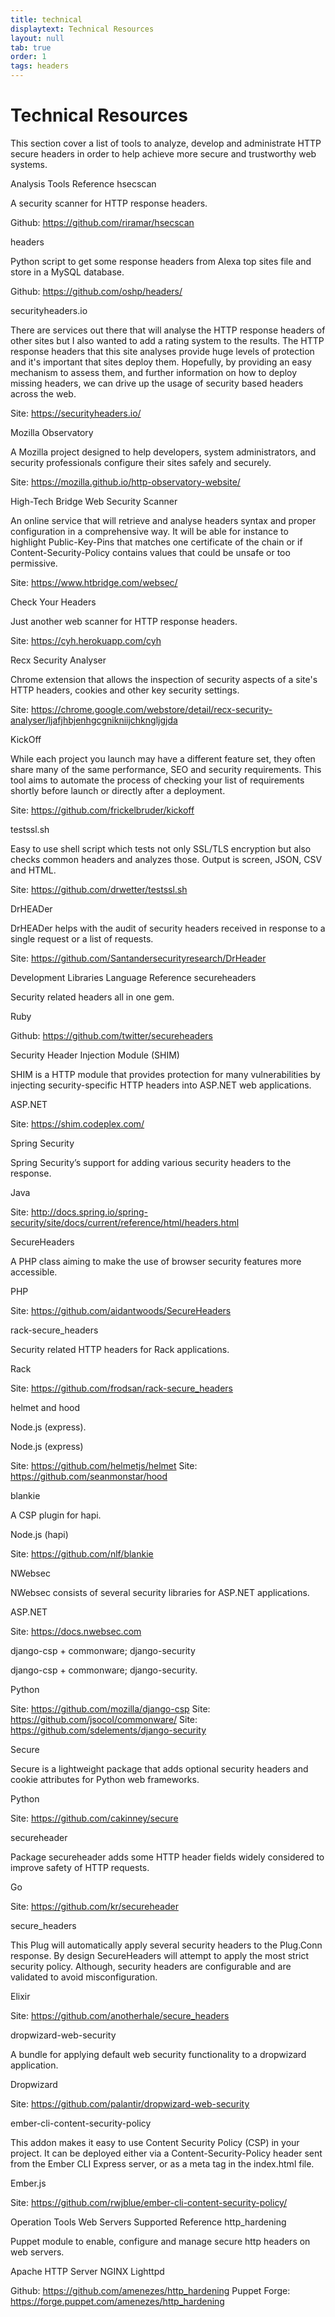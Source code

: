 ```yaml
---
title: technical
displaytext: Technical Resources
layout: null
tab: true
order: 1
tags: headers
---
```


# Technical Resources

This section cover a list of tools to analyze, develop and administrate HTTP secure headers in order to help achieve more secure and trustworthy web systems.

Analysis Tools	Reference
hsecscan

A security scanner for HTTP response headers.


Github: https://github.com/riramar/hsecscan

headers

Python script to get some response headers from Alexa top sites file and store in a MySQL database.


Github: https://github.com/oshp/headers/

securityheaders.io

There are services out there that will analyse the HTTP response headers of other sites but I also wanted to add a rating system to the results. The HTTP response headers that this site analyses provide huge levels of protection and it's important that sites deploy them. Hopefully, by providing an easy mechanism to assess them, and further information on how to deploy missing headers, we can drive up the usage of security based headers across the web.


Site: https://securityheaders.io/

Mozilla Observatory

A Mozilla project designed to help developers, system administrators, and security professionals configure their sites safely and securely.


Site: https://mozilla.github.io/http-observatory-website/

High-Tech Bridge Web Security Scanner

An online service that will retrieve and analyse headers syntax and proper configuration in a comprehensive way. It will be able for instance to highlight Public-Key-Pins that matches one certificate of the chain or if Content-Security-Policy contains values that could be unsafe or too permissive.


Site: https://www.htbridge.com/websec/

Check Your Headers

Just another web scanner for HTTP response headers.


Site: https://cyh.herokuapp.com/cyh

Recx Security Analyser

Chrome extension that allows the inspection of security aspects of a site's HTTP headers, cookies and other key security settings.


Site: https://chrome.google.com/webstore/detail/recx-security-analyser/ljafjhbjenhgcgnikniijchkngljgjda

KickOff

While each project you launch may have a different feature set, they often share many of the same performance, SEO and security requirements. This tool aims to automate the process of checking your list of requirements shortly before launch or directly after a deployment.


Site: https://github.com/frickelbruder/kickoff

testssl.sh

Easy to use shell script which tests not only SSL/TLS encryption but also checks common headers and analyzes those. Output is screen, JSON, CSV and HTML.


Site: https://github.com/drwetter/testssl.sh

DrHEADer

DrHEADer helps with the audit of security headers received in response to a single request or a list of requests.


Site: https://github.com/Santandersecurityresearch/DrHeader

Development Libraries	Language	Reference
secureheaders

Security related headers all in one gem.


Ruby


Github: https://github.com/twitter/secureheaders

Security Header Injection Module (SHIM)

SHIM is a HTTP module that provides protection for many vulnerabilities by injecting security-specific HTTP headers into ASP.NET web applications.


ASP.NET


Site: https://shim.codeplex.com/

Spring Security

Spring Security’s support for adding various security headers to the response.


Java


Site: http://docs.spring.io/spring-security/site/docs/current/reference/html/headers.html

SecureHeaders

A PHP class aiming to make the use of browser security features more accessible.


PHP


Site: https://github.com/aidantwoods/SecureHeaders

rack-secure_headers

Security related HTTP headers for Rack applications.


Rack


Site: https://github.com/frodsan/rack-secure_headers

helmet and hood

Node.js (express).


Node.js (express)


Site: https://github.com/helmetjs/helmet
Site: https://github.com/seanmonstar/hood

blankie

A CSP plugin for hapi.


Node.js (hapi)


Site: https://github.com/nlf/blankie

NWebsec

NWebsec consists of several security libraries for ASP.NET applications.


ASP.NET


Site: https://docs.nwebsec.com

django-csp + commonware; django-security

django-csp + commonware; django-security.


Python


Site: https://github.com/mozilla/django-csp
Site: https://github.com/jsocol/commonware/
Site: https://github.com/sdelements/django-security

Secure

Secure is a lightweight package that adds optional security headers and cookie attributes for Python web frameworks.


Python


Site: https://github.com/cakinney/secure

secureheader

Package secureheader adds some HTTP header fields widely considered to improve safety of HTTP requests.


Go


Site: https://github.com/kr/secureheader

secure_headers

This Plug will automatically apply several security headers to the Plug.Conn response. By design SecureHeaders will attempt to apply the most strict security policy. Although, security headers are configurable and are validated to avoid misconfiguration.


Elixir


Site: https://github.com/anotherhale/secure_headers

dropwizard-web-security

A bundle for applying default web security functionality to a dropwizard application.


Dropwizard


Site: https://github.com/palantir/dropwizard-web-security

ember-cli-content-security-policy

This addon makes it easy to use Content Security Policy (CSP) in your project. It can be deployed either via a Content-Security-Policy header sent from the Ember CLI Express server, or as a meta tag in the index.html file.


Ember.js


Site: https://github.com/rwjblue/ember-cli-content-security-policy/

Operation Tools	Web Servers Supported	Reference
http_hardening

Puppet module to enable, configure and manage secure http headers on web servers.


Apache HTTP Server
NGINX
Lighttpd


Github: https://github.com/amenezes/http_hardening
Puppet Forge: https://forge.puppet.com/amenezes/http_hardening
